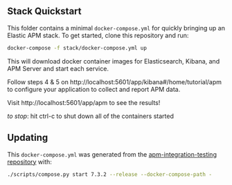 ## Stack Quickstart

This folder contains a minimal `docker-compose.yml` for quickly bringing up an Elastic APM stack.
To get started, clone this repository and run:

```sh
docker-compose -f stack/docker-compose.yml up
```

This will download docker container images for Elasticsearch, Kibana, and APM Server and start each service.

Follow steps 4 & 5 on http://localhost:5601/app/kibana#/home/tutorial/apm to configure your application to collect and report APM data.

Visit http://localhost:5601/app/apm to see the results!

*to stop*: hit ctrl-c to shut down all of the containers started

## Updating

This `docker-compose.yml` was generated from the [apm-integration-testing repository](https://github.com/elastic/apm-integration-testing) with:

```sh
./scripts/compose.py start 7.3.2 --release --docker-compose-path -
```
